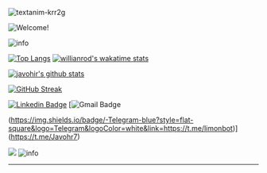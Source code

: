 ![textanim-krr2g](https://github.com/javohirquranboyev/Bagbang/assets/149518554/dc2596b7-1f8a-4330-8639-72f2069907f4)

<!-- Managing your profile README -->
<!-- https://docs.github.com/en/account-and-profile/setting-up-and-managing-your-github-profile/customizing-your-profile/managing-your-profile-readme -->

![Welcome!](3Io4KmzAY.gif)

<img src="https://github-profile-summary-cards.vercel.app/api/cards/profile-details?username=javohir&theme=github_dark" alt="info">

[![Top Langs](https://github-readme-stats.vercel.app/api/top-langs/?username=javoh.r&theme=github_dark&show_icons=true)](https://github.com/Javoh.r/) [![willianrod's wakatime stats](https://github-readme-stats.vercel.app/api/wakatime?username=javoh.r&theme=github_dark&layout=compact)](https://wakatime.com/@javohirquranboyev )

[![javohir's github stats](https://github-readme-stats.vercel.app/api?username=javoh.r&theme=github_dark&show_icons=true)](https://github.com/javohir/)
<!-- Readme Docs: https://github.com/anuraghazra/github-readme-stats -->

[![GitHub Streak](https://github-readme-streak-stats.herokuapp.com?user=javohir&theme=tokyonight_duo&hide_border=true)](https://git.io/streak-stats)
<!-- https://github.com/denvercoder1/github-readme-streak-stats -->

[![Linkedin Badge](https://img.shields.io/badge/-Linkedin-blue?style=flat-square&logo=Linkedin&logoColor=white&link=https://www.linkedin.com/mwlite/in/)](https://www.linkedin.com/mwlite/in-)
[![Gmail Badge](https://img.shields.io/badge/-Gmail-c14438?style=flat-square&logo=Gmail&logoColor=white&link=mailto:javohir7066@gmail.com)

(https://img.shields.io/badge/-Telegram-blue?style=flat-square&logo=Telegram&logoColor=white&link=https://t.me/limonbot)](https://t.me/Javohr7)

<img src="https://activity-graph.herokuapp.com/graph?username=javohir&theme=xcode" />
<!-- <img src="https://raw.githubusercontent.com/muhiqsimui/muhiqsimui/output/github-contribution-grid-snake.svg"we> -->

<img src="https://github-profile-trophy.vercel.app/?username=javohir&margin-w=5&theme=radical" alt="info" />


------------
